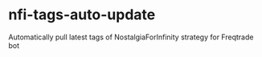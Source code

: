 # nfi-tags-auto-update
Automatically pull latest tags of NostalgiaForInfinity strategy for Freqtrade bot
